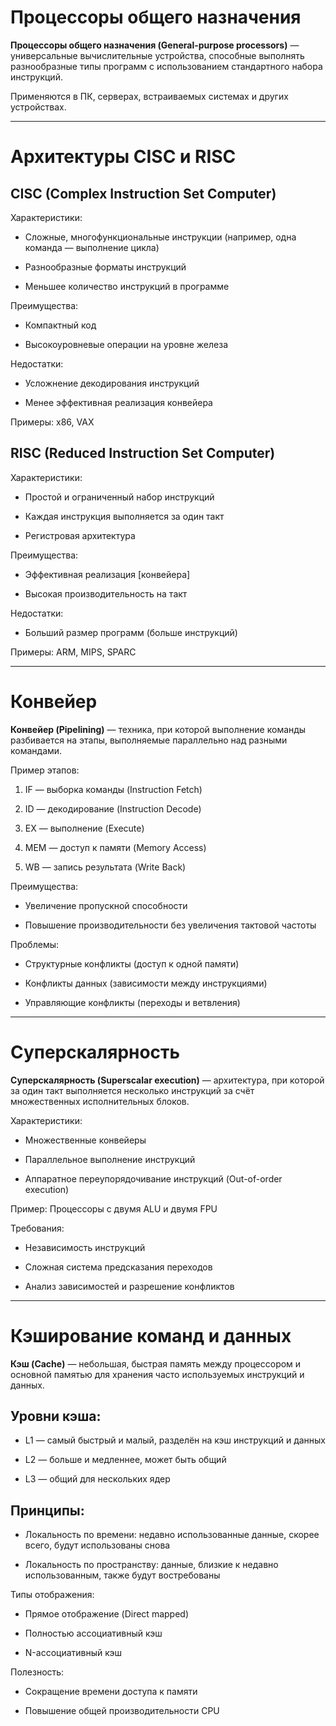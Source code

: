 # Процессоры общего назначения

**Процессоры общего назначения (General-purpose processors)** — универсальные вычислительные устройства, способные выполнять разнообразные типы программ с использованием стандартного набора инструкций.

Применяются в ПК, серверах, встраиваемых системах и других устройствах.

---

# Архитектуры CISC и RISC

## CISC (Complex Instruction Set Computer)

Характеристики:

- Сложные, многофункциональные инструкции (например, одна команда — выполнение цикла)
    
- Разнообразные форматы инструкций
    
- Меньшее количество инструкций в программе
    

Преимущества:

- Компактный код
    
- Высокоуровневые операции на уровне железа
    

Недостатки:

- Усложнение декодирования инструкций
    
- Менее эффективная реализация конвейера
    

Примеры: x86, VAX

## RISC (Reduced Instruction Set Computer)

Характеристики:

- Простой и ограниченный набор инструкций
    
- Каждая инструкция выполняется за один такт
    
- Регистровая архитектура
    

Преимущества:

- Эффективная реализация [конвейера]
    
- Высокая производительность на такт
    

Недостатки:

- Больший размер программ (больше инструкций)
    

Примеры: ARM, MIPS, SPARC

---

# Конвейер

**Конвейер (Pipelining)** — техника, при которой выполнение команды разбивается на этапы, выполняемые параллельно над разными командами.

Пример этапов:

1. IF — выборка команды (Instruction Fetch)
    
2. ID — декодирование (Instruction Decode)
    
3. EX — выполнение (Execute)
    
4. MEM — доступ к памяти (Memory Access)
    
5. WB — запись результата (Write Back)
    

Преимущества:

- Увеличение пропускной способности
    
- Повышение производительности без увеличения тактовой частоты
    

Проблемы:

- Структурные конфликты (доступ к одной памяти)
    
- Конфликты данных (зависимости между инструкциями)
    
- Управляющие конфликты (переходы и ветвления)
    

---

# Суперскалярность

**Суперскалярность (Superscalar execution)** — архитектура, при которой за один такт выполняется несколько инструкций за счёт множественных исполнительных блоков.

Характеристики:

- Множественные конвейеры
    
- Параллельное выполнение инструкций
    
- Аппаратное переупорядочивание инструкций (Out-of-order execution)
    

Пример: Процессоры с двумя ALU и двумя FPU

Требования:

- Независимость инструкций
    
- Сложная система предсказания переходов
    
- Анализ зависимостей и разрешение конфликтов
    

---

# Кэширование команд и данных

**Кэш (Cache)** — небольшая, быстрая память между процессором и основной памятью для хранения часто используемых инструкций и данных.

## Уровни кэша:

- L1 — самый быстрый и малый, разделён на кэш инструкций и данных
    
- L2 — больше и медленнее, может быть общий
    
- L3 — общий для нескольких ядер
    

## Принципы:

- Локальность по времени: недавно использованные данные, скорее всего, будут использованы снова
    
- Локальность по пространству: данные, близкие к недавно использованным, также будут востребованы
    

Типы отображения:

- Прямое отображение (Direct mapped)
    
- Полностью ассоциативный кэш
    
- N-ассоциативный кэш
    

Полезность:

- Сокращение времени доступа к памяти
    
- Повышение общей производительности CPU